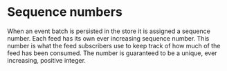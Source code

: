 # Sequence numbers

When an event batch is persisted in the store it is assigned a sequence number. Each feed has its own ever increasing sequence number. This number is what the feed subscribers use to keep track of how much of the feed has been consumed. The number is guaranteed to be a unique, ever increasing, positive integer.



